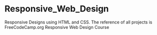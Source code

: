 # Responsive_Web_Design
Responsive Designs using HTML and CSS. The reference of all projects is FreeCodeCamp.org Responsive Web Design Course
